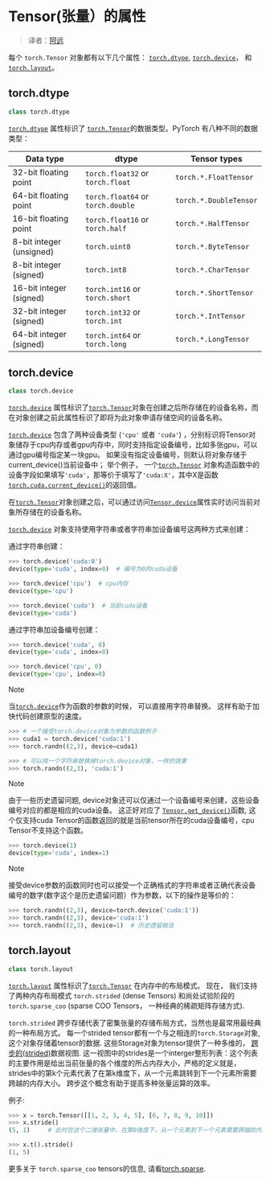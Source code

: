 # Tensor(张量）的属性

> 译者：[阿远](https://github.com/yuange250)

每个 `torch.Tensor` 对象都有以下几个属性： [`torch.dtype`](#torch.torch.dtype "torch.torch.dtype"), [`torch.device`](#torch.torch.device "torch.torch.device")， 和 [`torch.layout`](#torch.torch.layout "torch.torch.layout")。

## torch.dtype

```py
class torch.dtype
```

[`torch.dtype`](#torch.torch.dtype "torch.torch.dtype") 属性标识了 [`torch.Tensor`](tensors.html#torch.Tensor "torch.Tensor")的数据类型。PyTorch 有八种不同的数据类型：

| Data type | dtype | Tensor types |
| --- | --- | --- |
| 32-bit floating point | `torch.float32` or `torch.float` | `torch.*.FloatTensor` |
| 64-bit floating point | `torch.float64` or `torch.double` | `torch.*.DoubleTensor` |
| 16-bit floating point | `torch.float16` or `torch.half` | `torch.*.HalfTensor` |
| 8-bit integer (unsigned) | `torch.uint8` | `torch.*.ByteTensor` |
| 8-bit integer (signed) | `torch.int8` | `torch.*.CharTensor` |
| 16-bit integer (signed) | `torch.int16` or `torch.short` | `torch.*.ShortTensor` |
| 32-bit integer (signed) | `torch.int32` or `torch.int` | `torch.*.IntTensor` |
| 64-bit integer (signed) | `torch.int64` or `torch.long` | `torch.*.LongTensor` |

## torch.device

```py
class torch.device
```

[`torch.device`](#torch.torch.device "torch.torch.device") 属性标识了[`torch.Tensor`](tensors.html#torch.Tensor "torch.Tensor")对象在创建之后所存储在的设备名称，而在对象创建之前此属性标识了即将为此对象申请存储空间的设备名称。

[`torch.device`](#torch.torch.device "torch.torch.device") 包含了两种设备类型 (`'cpu'` 或者 `'cuda'`) ，分别标识将Tensor对象储存于cpu内存或者gpu内存中，同时支持指定设备编号，比如多张gpu，可以通过gpu编号指定某一块gpu。 如果没有指定设备编号，则默认将对象存储于current_device()当前设备中； 举个例子， 一个[`torch.Tensor`](tensors.html#torch.Tensor "torch.Tensor") 对象构造函数中的设备字段如果填写`'cuda'`，那等价于填写了`'cuda:X'`，其中X是函数 [`torch.cuda.current_device()`](cuda.html#torch.cuda.current_device "torch.cuda.current_device")的返回值。

在[`torch.Tensor`](tensors.html#torch.Tensor "torch.Tensor")对象创建之后，可以通过访问[`Tensor.device`](tensors.html#torch.Tensor.device "torch.Tensor.device")属性实时访问当前对象所存储在的设备名称。

[`torch.device`](#torch.torch.device "torch.torch.device") 对象支持使用字符串或者字符串加设备编号这两种方式来创建：

通过字符串创建：

```py
>>> torch.device('cuda:0')
device(type='cuda', index=0)  # 编号为0的cuda设备

>>> torch.device('cpu')  # cpu内存
device(type='cpu')

>>> torch.device('cuda')  # 当前cuda设备
device(type='cuda')

```

通过字符串加设备编号创建：

```py
>>> torch.device('cuda', 0)
device(type='cuda', index=0)

>>> torch.device('cpu', 0)
device(type='cpu', index=0)

```

Note

当[`torch.device`](#torch.torch.device "torch.torch.device")作为函数的参数的时候， 可以直接用字符串替换。 这样有助于加快代码创建原型的速度。

```py
>>> # 一个接受torch.device对象为参数的函数例子
>>> cuda1 = torch.device('cuda:1')
>>> torch.randn((2,3), device=cuda1)

```

```py
>>> # 可以用一个字符串替换掉torch.device对象，一样的效果
>>> torch.randn((2,3), 'cuda:1')

```

Note

由于一些历史遗留问题, device对象还可以仅通过一个设备编号来创建，这些设备编号对应的都是相应的cuda设备。 这正好对应了 [`Tensor.get_device()`](tensors.html#torch.Tensor.get_device "torch.Tensor.get_device")函数, 这个仅支持cuda Tensor的函数返回的就是当前tensor所在的cuda设备编号，cpu Tensor不支持这个函数。

```py
>>> torch.device(1)
device(type='cuda', index=1)

```

Note

接受device参数的函数同时也可以接受一个正确格式的字符串或者正确代表设备编号的数字(数字这个是历史遗留问题）作为参数，以下的操作是等价的：

```py
>>> torch.randn((2,3), device=torch.device('cuda:1'))
>>> torch.randn((2,3), device='cuda:1')
>>> torch.randn((2,3), device=1)  # 历史遗留做法

```

## torch.layout

```py
class torch.layout
```

[`torch.layout`](#torch.torch.layout "torch.torch.layout") 属性标识了[`torch.Tensor`](tensors.html#torch.Tensor "torch.Tensor") 在内存中的布局模式。 现在， 我们支持了两种内存布局模式 `torch.strided` (dense Tensors) 和尚处试验阶段的`torch.sparse_coo` (sparse COO Tensors， 一种经典的稀疏矩阵存储方式).

`torch.strided` 跨步存储代表了密集张量的存储布局方式，当然也是最常用最经典的一种布局方式。 每一个strided tensor都有一个与之相连的`torch.Storage`对象, 这个对象存储着tensor的数据. 这些Storage对象为tensor提供了一种多维的， [跨步的(strided)](https://en.wikipedia.org/wiki/Stride_of_an_array)数据视图. 这一视图中的strides是一个interger整形列表：这个列表的主要作用是给出当前张量的各个维度的所占内存大小，严格的定义就是，strides中的第k个元素代表了在第k维度下，从一个元素跳转到下一个元素所需要跨越的内存大小。 跨步这个概念有助于提高多种张量运算的效率。

例子:

```py
>>> x = torch.Tensor([[1, 2, 3, 4, 5], [6, 7, 8, 9, 10]])
>>> x.stride() 
(5, 1)     # 此时在这个二维张量中，在第0维度下，从一个元素到下一个元素需要跨越的内存大小是5，比如x[0] 到x[1]需要跨越x[0]这5个元素, 在第1维度下，是1，如x[0, 0]到x[0, 1]需要跨越1个元素

>>> x.t().stride()
(1, 5)

```

更多关于 `torch.sparse_coo` tensors的信息, 请看[torch.sparse](sparse.html#sparse-docs).

